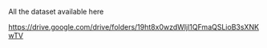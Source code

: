 All the dataset available here

https://drive.google.com/drive/folders/19ht8x0wzdWIjl1QFmaQSLioB3sXNKwTV
